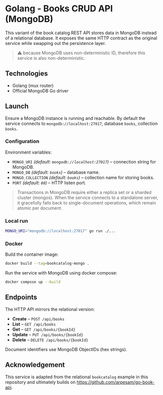# Golang - Books CRUD API (MongoDB)

This variant of the book catalog REST API stores data in MongoDB instead of a relational database. It exposes the same HTTP contract as the original service while swapping out the persistence layer.

>:warning: because MongoDB uses non-deterministic ID, therefore this service is also non-deterministic.

## Technologies
- Golang (mux router)
- Official MongoDB Go driver

## Launch
Ensure a MongoDB instance is running and reachable. By default the service connects to `mongodb://localhost:27017`, database `books`, collection `books`.

### Configuration
Environment variables:
- `MONGO_URI` *(default: `mongodb://localhost:27017`)* – connection string for MongoDB.
- `MONGO_DB` *(default: `books`)* – database name.
- `MONGO_COLLECTION` *(default: `books`)* – collection name for storing books.
- `PORT` *(default: `80`)* – HTTP listen port.

> Transactions in MongoDB require either a replica set or a sharded cluster (mongos). When the service connects to a standalone server, it gracefully falls back to single-document operations, which remain atomic per document.

### Local run
```bash
MONGO_URI="mongodb://localhost:27017" go run ./...
```

### Docker
Build the container image:
```bash
docker build --tag=bookcatalog-mongo .
```
Run the service with MongoDB using docker compose:
```bash
docker compose up --build
```

## Endpoints
The HTTP API mirrors the relational version:

- **Create** – `POST /api/books`
- **List** – `GET /api/books`
- **Get** – `GET /api/books/{bookId}`
- **Update** – `PUT /api/books/{bookId}`
- **Delete** – `DELETE /api/books/{bookId}`

Document identifiers use MongoDB ObjectIDs (hex strings).

## Acknowledgement
This service is adapted from the relational `bookcatalog` example in this repository and ultimately builds on https://github.com/arpesam/go-book-api.
